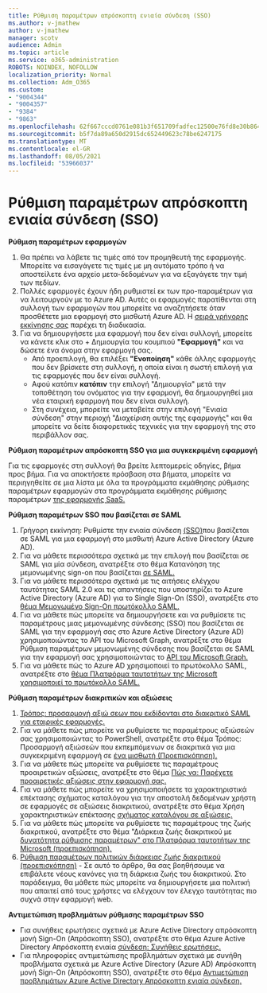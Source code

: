 ```yaml
---
title: Ρύθμιση παραμέτρων απρόσκοπτη ενιαία σύνδεση (SSO)
ms.author: v-jmathew
author: v-jmathew
manager: scotv
audience: Admin
ms.topic: article
ms.service: o365-administration
ROBOTS: NOINDEX, NOFOLLOW
localization_priority: Normal
ms.collection: Adm_O365
ms.custom:
- "9004344"
- "9004357"
- "9384"
- "9863"
ms.openlocfilehash: 62f667cccd0761e081b3f651709fadfec12500e76fd8e30b8649a28e99001e4c
ms.sourcegitcommit: b5f7da89a650d2915dc652449623c78be6247175
ms.translationtype: MT
ms.contentlocale: el-GR
ms.lasthandoff: 08/05/2021
ms.locfileid: "53966037"
---
```

# <a name="configure-seamless-single-sign-on-sso"></a>Ρύθμιση παραμέτρων απρόσκοπτη ενιαία σύνδεση (SSO)

**Ρύθμιση παραμέτρων εφαρμογών**

1. Θα πρέπει να λάβετε τις τιμές από τον προμηθευτή της εφαρμογής. Μπορείτε να εισαγάγετε τις τιμές με μη αυτόματο τρόπο ή να αποστείλετε ένα αρχείο μετα-δεδομένων για να εξαγάγετε την τιμή των πεδίων.
2. Πολλές εφαρμογές έχουν ήδη ρυθμιστεί εκ των προ-παραμέτρων για να λειτουργούν με το Azure AD. Αυτές οι εφαρμογές παρατίθενται στη συλλογή των εφαρμογών που μπορείτε να αναζητήσετε όταν προσθέτετε μια εφαρμογή στο μισθωτή Azure AD. Η [σειρά γρήγορης εκκίνησης σας](https://docs.microsoft.com/azure/active-directory/manage-apps/add-application-portal-configure) παρέχει τη διαδικασία.
3. Για να δημιουργήσετε μια εφαρμογή που δεν είναι συλλογή, μπορείτε να κάνετε κλικ στο + Δημιουργία του κουμπιού **"Εφαρμογή"** και να δώσετε ένα όνομα στην εφαρμογή σας.
    - Από προεπιλογή, θα επιλέξει **"Ενοποίηση"** κάθε άλλης εφαρμογής που δεν βρίσκετε στη συλλογή, η οποία είναι η σωστή επιλογή για τις εφαρμογές που δεν είναι συλλογή.
    - Αφού κατόπιν **κατόπιν** την επιλογή "Δημιουργία" μετά την τοποθέτηση του ονόματος για την εφαρμογή, θα δημιουργηθεί μια νέα εταιρική εφαρμογή που δεν είναι συλλογή.
    - Στη συνέχεια, μπορείτε  να μεταβείτε  στην επιλογή "Ενιαία σύνδεση" στην περιοχή "Διαχείριση αυτής της εφαρμογής" και θα μπορείτε να δείτε διαφορετικές τεχνικές για την εφαρμογή της στο περιβάλλον σας.

**Ρύθμιση παραμέτρων απρόσκοπτη SSO για μια συγκεκριμένη εφαρμογή**

Για τις εφαρμογές στη συλλογή θα βρείτε λεπτομερείς οδηγίες, βήμα προς βήμα. Για να αποκτήσετε πρόσβαση στα βήματα, μπορείτε να περιηγηθείτε σε μια λίστα με όλα τα προγράμματα εκμάθησης ρύθμισης παραμέτρων εφαρμογών στα προγράμματα εκμάθησης ρύθμισης παραμέτρων [της εφαρμογής SaaS.](https://docs.microsoft.com/azure/active-directory/saas-apps/tutorial-list)

**Ρύθμιση παραμέτρων SSO που βασίζεται σε SAML**

1. Γρήγορη εκκίνηση: Ρυθμίστε την ενιαία σύνδεση [(SSO)](https://docs.microsoft.com/azure/active-directory/manage-apps/add-application-portal-setup-sso)που βασίζεται σε SAML για μια εφαρμογή στο μισθωτή Azure Active Directory (Azure AD).
2. Για να μάθετε περισσότερα σχετικά με την επιλογή που βασίζεται σε SAML για μία σύνδεση, ανατρέξτε στο θέμα Κατανόηση της μεμονωμένης sign-on που βασίζεται [σε SAML.](https://docs.microsoft.com/azure/active-directory/manage-apps/configure-saml-single-sign-on)
3. Για να μάθετε περισσότερα σχετικά με τις αιτήσεις ελέγχου ταυτότητας SAML 2.0 και τις απαντήσεις που υποστηρίζει το Azure Active Directory (Azure AD) για το Single Sign-On (SSO), ανατρέξτε στο [θέμα Μεμονωμένο Sign-On πρωτόκολλο SAML.](https://docs.microsoft.com/azure/active-directory/develop/single-sign-on-saml-protocol)
4. Για να μάθετε πώς μπορείτε να δημιουργήσετε και να ρυθμίσετε τις παραμέτρους μιας μεμονωμένης σύνδεσης (SSO) που βασίζεται σε SAML για την εφαρμογή σας στο Azure Active Directory (Azure AD) χρησιμοποιώντας το API του Microsoft Graph, ανατρέξτε στο θέμα Ρύθμιση παραμέτρων μεμονωμένης σύνδεσης που βασίζεται σε SAML για την εφαρμογή σας χρησιμοποιώντας το [API του Microsoft Graph.](https://docs.microsoft.com/graph/application-saml-sso-configure-api)
5. Για να μάθετε πώς το Azure AD χρησιμοποιεί το πρωτόκολλο SAML, ανατρέξτε στο [θέμα Πλατφόρμα ταυτοτήτων της Microsoft χρησιμοποιεί το πρωτόκολλο SAML.](https://docs.microsoft.com/azure/active-directory/develop/active-directory-saml-protocol-reference)

**Ρύθμιση παραμέτρων διακριτικών και αξιώσεις**

1. [Τρόπος: προσαρμογή αξιώ σεων που εκδίδονται στο διακριτικό SAML για εταιρικές εφαρμογές.](https://docs.microsoft.com/azure/active-directory/develop/active-directory-saml-claims-customization)
2. Για να μάθετε πώς μπορείτε να ρυθμίσετε τις παραμέτρους αξιώσεών σας χρησιμοποιώντας το PowerShell, ανατρέξτε στο θέμα Τρόπος: Προσαρμογή αξιώσεών που εκπεμπόμενων σε διακριτικά για μια συγκεκριμένη εφαρμογή σε [ένα μισθωτή (Προεπισκόπηση).](https://docs.microsoft.com/azure/active-directory/develop/active-directory-claims-mapping)
3. Για να μάθετε πώς μπορείτε να ρυθμίσετε τις παραμέτρους προαιρετικών αξιώσεις, ανατρέξτε στο θέμα [Πώς να: Παρέχετε προαιρετικές αξιώσεις στην εφαρμογή σας.](https://docs.microsoft.com/azure/active-directory/develop/active-directory-optional-claims)
4. Για να μάθετε πώς μπορείτε να χρησιμοποιήσετε τα χαρακτηριστικά επέκτασης σχήματος καταλόγου για την αποστολή δεδομένων χρήστη σε εφαρμογές σε αξιώσεις διακριτικού, ανατρέξτε στο θέμα Χρήση χαρακτηριστικών επέκτασης [σχήματος καταλόγου σε αξιώσεις.](https://docs.microsoft.com/azure/active-directory/develop/active-directory-schema-extensions)
5. Για να μάθετε πώς μπορείτε να ρυθμίσετε τις παραμέτρους της ζωής διακριτικού, ανατρέξτε στο θέμα "Διάρκεια ζωής διακριτικού με [δυνατότητα ρύθμισης παραμέτρων" στο Πλατφόρμα ταυτοτήτων της Microsoft (προεπισκόπηση).](https://docs.microsoft.com/azure/active-directory/develop/active-directory-configurable-token-lifetimes)
6. [Ρύθμιση παραμέτρων πολιτικών διάρκειας ζωής διακριτικού (προεπισκόπηση)](https://docs.microsoft.com/azure/active-directory/develop/configure-token-lifetimes) - Σε αυτό το άρθρο, θα σας βοηθήσουμε να επιβάλετε νέους κανόνες για τη διάρκεια ζωής του διακριτικού. Στο παράδειγμα, θα μάθετε πώς μπορείτε να δημιουργήσετε μια πολιτική που απαιτεί από τους χρήστες να ελέγχουν τον έλεγχο ταυτότητας πιο συχνά στην εφαρμογή web.

**Αντιμετώπιση προβλημάτων ρύθμισης παραμέτρων SSO**

- Για συνήθεις ερωτήσεις σχετικά με Azure Active Directory απρόσκοπτη μονή Sign-On (Απρόσκοπτη SSO), ανατρέξτε στο θέμα Azure Active Directory Απρόσκοπτη ενιαία [σύνδεση: Συνήθεις ερωτήσεις.](https://docs.microsoft.com/azure/active-directory/hybrid/how-to-connect-sso-faq)
- Για πληροφορίες αντιμετώπισης προβλημάτων σχετικά με συνήθη προβλήματα σχετικά με Azure Active Directory (Azure AD) Απρόσκοπτη μονή Sign-On (Απρόσκοπτη SSO), ανατρέξτε στο θέμα [Αντιμετώπιση προβλημάτων Azure Active Directory Απρόσκοπτη ενιαία σύνδεση.](https://docs.microsoft.com/azure/active-directory/hybrid/tshoot-connect-sso)
